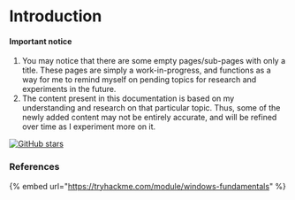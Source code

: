 # Introduction

#### Important notice <a href="#shell-prompt-convention" id="shell-prompt-convention"></a>

1. You may notice that there are some empty pages/sub-pages with only a title. These pages are simply a work-in-progress, and functions as a way for me to remind myself on pending topics for research and experiments in the future.
2. The content present in this documentation is based on my understanding and research on that particular topic. Thus, some of the newly added content may not be entirely accurate, and will be refined over time as I experiment more on it.

[![GitHub stars](https://img.shields.io/github/stars/Jarrettgohxz/windows-gitbook-notes?style=social)](https://github.com/Jarrettgohxz/windows-gitbook-notes/)

### References

{% embed url="https://tryhackme.com/module/windows-fundamentals" %}
